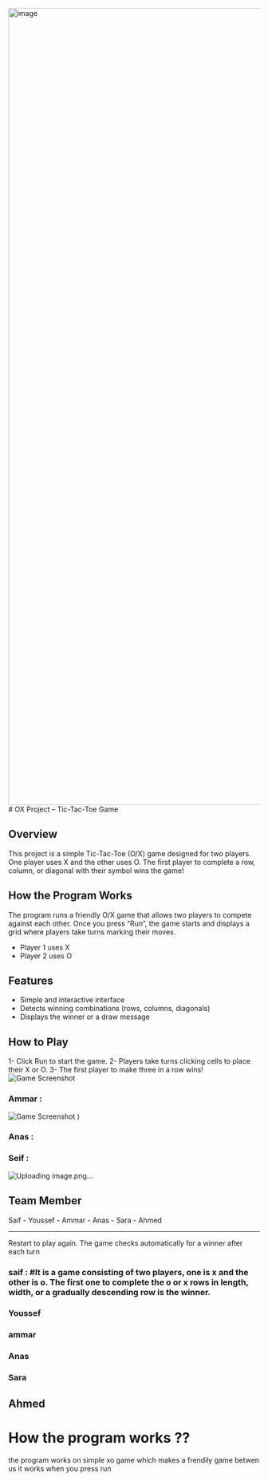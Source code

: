 <img width="2438" height="1598" alt="image" src="https://github.com/user-attachments/assets/6f0af2f0-2d13-481e-8b7c-09b31e54e75d" /># OX Project – Tic-Tac-Toe Game
## Overview
This project is a simple Tic-Tac-Toe (O/X) game designed for two players.
One player uses X and the other uses O.
The first player to complete a row, column, or diagonal with their symbol wins the game!

## How the Program Works
The program runs a friendly O/X game that allows two players to compete against each other.
Once you press “Run”, the game starts and displays a grid where players take turns marking their moves.
- Player 1 uses X
- Player 2 uses O

## Features
- Simple and interactive interface
- Detects winning combinations (rows, columns, diagonals)
- Displays the winner or a draw message

## How to Play
1- Click Run to start the game.
2- Players take turns clicking cells to place their X or O.
3- The first player to make three in a row wins!
![Game Screenshot](https://github.com/youssefmohammad79/ox_project/blob/main/Screenshot%202025-07-06%20at%207.11.48%E2%80%AFPM.png)
### Ammar :
![Game Screenshot](https://img.poki-cdn.com/cdn-cgi/image/q=78,scq=50,width=204,height=204,fit=cover,f=auto/d07c1db617a36898b5e8c71013d228d11003eb36d7150b7abfe988fe097c7d66/tic-tac-toe-3.png)
)




### Anas : 


### Seif : 
![Uploading image.png…]()



## Team Member
Saif - Youssef - Ammar - Anas - Sara - Ahmed

---------------------------------------------------------------------
Restart to play again.
The game checks automatically for a winner after each turn
### saif  :  #It is a game consisting of two players, one is x and the other is o. The first one to complete the o or x rows in length, width, or a gradually descending row is the winner.
### Youssef 

### ammar
 
### Anas

### Sara
## Ahmed

# How the program works ??
the program works on simple xo game which makes a frendily game betwen us it works when you press run
